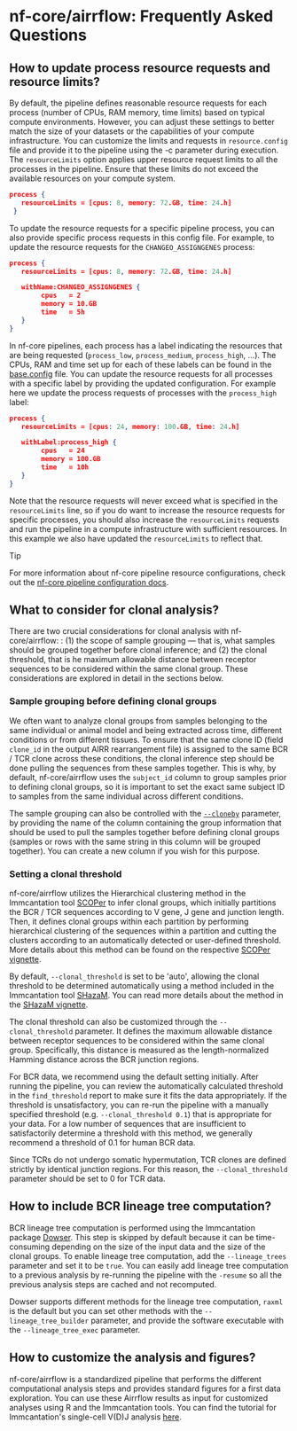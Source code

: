 # nf-core/airrflow: Frequently Asked Questions

## How to update process resource requests and resource limits?

By default, the pipeline defines reasonable resource requests for each process (number of CPUs, RAM memory, time limits) based on typical compute environments. However, you can adjust these settings to better match the size of your datasets or the capabilities of your compute infrastructure. You can customize the limits and requests in `resource.config` file and provide it to the pipeline using the -c parameter during execution. The `resourceLimits` option applies upper resource request limits to all the processes in the pipeline. Ensure that these limits do not exceed the available resources on your compute system.

```json title="resource.config"
process {
   resourceLimits = [cpus: 8, memory: 72.GB, time: 24.h]
 }
```

To update the resource requests for a specific pipeline process, you can also provide specific process requests in this config file. For example, to update the resource requests for the `CHANGEO_ASSIGNGENES` process:

```json title="resource.config"
process {
   resourceLimits = [cpus: 8, memory: 72.GB, time: 24.h]

   withName:CHANGEO_ASSIGNGENES {
        cpus   = 2
        memory = 10.GB
        time   = 5h
   }
}
```

In nf-core pipelines, each process has a label indicating the resources that are being requested (`process_low`, `process_medium`, `process_high`, ...). The CPUs, RAM and time set up for each of these labels can be found in the [base.config](https://github.com/nf-core/airrflow/blob/master/conf/base.config) file. You can update the resource requests for all processes with a specific label by providing the updated configuration. For example here we update the process requests of processes with the `process_high` label:

```json title="resource.config"
process {
   resourceLimits = [cpus: 24, memory: 100.GB, time: 24.h]

   withLabel:process_high {
        cpus   = 24
        memory = 100.GB
        time   = 10h
   }
}
```

Note that the resource requests will never exceed what is specified in the `resourceLimits` line, so if you do want to increase the resource requests for specific processes, you should also increase the `resourceLimits` requests and run the pipeline in a compute infrastructure with sufficient resources. In this example we also have updated the `resourceLimits` to reflect that.

> [!TIP]
> For more information about nf-core pipeline resource configurations, check out the [nf-core pipeline configuration docs](https://nf-co.re/docs/usage/getting_started/configuration).

## What to consider for clonal analysis?

There are two crucial considerations for clonal analysis with nf-core/airrflow: : (1) the scope of sample grouping — that is, what samples should be grouped together before clonal inference; and (2) the clonal threshold, that is he maximum allowable distance between receptor sequences to be considered within the same clonal group. These considerations are explored in detail in the sections below.

### Sample grouping before defining clonal groups

We often want to analyze clonal groups from samples belonging to the same individual or animal model and being extracted across time, different conditions or from different tissues. To ensure that the same clone ID (field `clone_id` in the output AIRR rearrangement file) is assigned to the same BCR / TCR clone across these conditions, the clonal inference step should be done pulling the sequences from these samples together. This is why, by default, nf-core/airrflow uses the `subject_id` column to group samples prior to defining clonal groups, so it is important to set the exact same subject ID to samples from the same individual across different conditions.

The sample grouping can also be controlled with the [`--cloneby`](https://nf-co.re/airrflow/4.3.0/parameters/#cloneby) parameter, by providing the name of the column containing the group information that should be used to pull the samples together before defining clonal groups (samples or rows with the same string in this column will be grouped together). You can create a new column if you wish for this purpose.

### Setting a clonal threshold

nf-core/airrflow utilizes the Hierarchical clustering method in the Immcantation tool [SCOPer](https://scoper.readthedocs.io/) to infer clonal groups, which initially partitions the BCR / TCR sequences according to V gene, J gene and junction length. Then, it defines clonal groups within each partition by performing hierarchical clustering of the sequences within a partition and cutting the clusters according to an automatically detected or user-defined threshold. More details about this method can be found on the respective [SCOPer vignette](https://scoper.readthedocs.io/en/stable/vignettes/Scoper-Vignette/#).

By default, `--clonal_threshold` is set to be 'auto', allowing the clonal threshold to be determined automatically using a method included in the Immcantation tool [SHazaM](https://shazam.readthedocs.io/). You can read more details about the method in the [SHazaM vignette](https://shazam.readthedocs.io/en/stable/vignettes/DistToNearest-Vignette/).

The clonal threshold can also be customized through the `--clonal_threshold` parameter. It defines the maximum allowable distance between receptor sequences to be considered within the same clonal group. Specifically, this distance is measured as the length-normalized Hamming distance across the BCR junction regions.

For BCR data, we recommend using the default setting initially. After running the pipeline, you can review the automatically calculated threshold in the `find_threshold` report to make sure it fits the data appropriately. If the threshold is unsatisfactory, you can re-run the pipeline with a manually specified threshold (e.g. `--clonal_threshold 0.1`) that is appropriate for your data. For a low number of sequences that are insufficient to satisfactorily determine a threshold with this method, we generally recommend a threshold of 0.1 for human BCR data.

Since TCRs do not undergo somatic hypermutation, TCR clones are defined strictly by identical junction regions. For this reason, the `--clonal_threshold` parameter should be set to 0 for TCR data.

## How to include BCR lineage tree computation?

BCR lineage tree computation is performed using the Immcantation package [Dowser](https://dowser.readthedocs.io/). This step is skipped by default because it can be time-consuming depending on the size of the input data and the size of the clonal groups. To enable lineage tree computation, add the `--lineage_trees` parameter and set it to be `true`. You can easily add lineage tree computation to a previous analysis by re-running the pipeline with the `-resume` so all the previous analysis steps are cached and not recomputed.

Dowser supports different methods for the lineage tree computation, `raxml` is the default but you can set other methods with the `--lineage_tree_builder` parameter, and provide the software executable with the `--lineage_tree_exec` parameter.

## How to customize the analysis and figures?

nf-core/airrflow is a standardized pipeline that performs the different computational analysis steps and provides standard figures for a first data exploration. You can use these Airrflow results as input for customized analyses using R and the Immcantation tools. You can find the tutorial for Immcantation's single-cell V(D)J analysis [here](https://immcantation.readthedocs.io/en/stable/getting_started/10x_tutorial.html).
